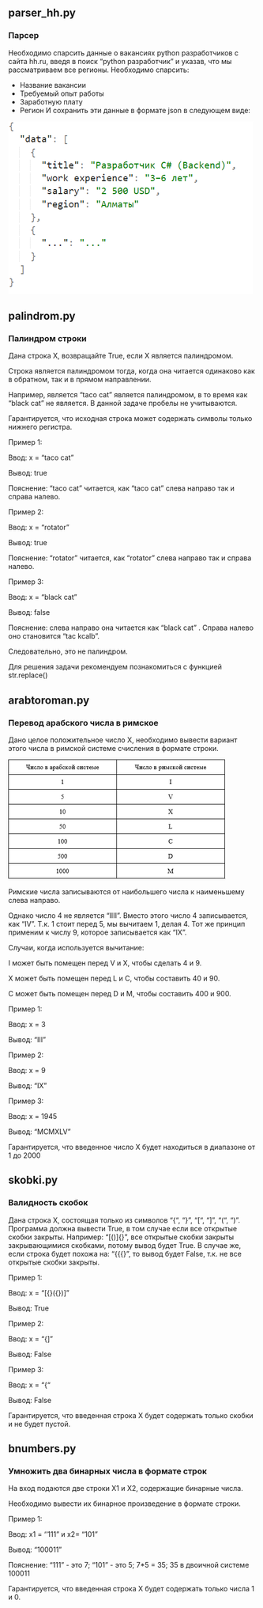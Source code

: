 ## **parser_hh.py**

### Парсер

Необходимо спарсить данные о вакансиях python разработчиков с сайта hh.ru, введя в поиск “python разработчик” и указав, что мы рассматриваем все регионы. Необходимо спарсить:

* Название вакансии
* Требуемый опыт работы
* Заработную плату
* Регион
И сохранить эти данные в формате json в следующем виде:

![img.png](img.png)


## **palindrom.py**
### Палиндром строки

Дана строка X, возвращайте True, если X является палиндромом.

Строка является палиндромом тогда, когда она читается одинаково как в обратном, так и в прямом направлении.

Например, является “taco cat” является палиндромом, в то время как “black cat” не является.
В данной задаче пробелы не учитываются.

Гарантируется, что исходная строка может содержать символы только нижнего регистра.


Пример 1:

Ввод: x = “taco cat”

Вывод: true

Пояснение: “taco cat” читается, как “taco cat” слева направо так и справа налево.

Пример 2:

Ввод: x = “rotator”

Вывод: true

Пояснение: “rotator” читается, как “rotator” слева направо так и справа налево.

Пример 3:

Ввод: x = “black cat”

Вывод: false

Пояснение: слева направо она читается как “black cat” . Справа налево оно становится “tac kcalb”.

Следовательно, это не палиндром.

Для решения задачи рекомендуем познакомиться с функцией str.replace()

## **arabtoroman.py**
### Перевод арабского числа в римское

Дано целое положительное число X, необходимо вывести вариант этого числа в римской системе счисления в формате строки.

![img_1.png](img_1.png)

Римские числа записываются от наибольшего числа к наименьшему слева направо.

Однако число 4 не является “IIII”. Вместо этого число 4 записывается, как “IV”. Т.к. 1 стоит перед 5, мы вычитаем 1, делая 4. Тот же принцип применим к числу 9, которое записывается как “IX”.

Случаи, когда используется вычитание:

I может быть помещен перед V и X, чтобы сделать 4 и 9.

X может быть помещен перед L и C, чтобы составить 40 и 90.

C может быть помещен перед D и M, чтобы составить 400 и 900.


Пример 1:

Ввод: x = 3

Вывод: “III”

Пример 2:

Ввод: x = 9

Вывод: “IX”

Пример 3:

Ввод: x = 1945

Вывод: “MCMXLV”

Гарантируется, что введенное число X будет находиться в диапазоне от 1 до 2000

## **skobki.py**
### Валидность скобок

Дана строка X, состоящая только из символов “{“, “}”, “[“, “]”, “(“, “)”. Программа должна вывести True, в том случае если все открытые скобки закрыты. Например: “[()]{}”, все открытые скобки закрыты закрывающимися скобками, потому вывод будет True. В случае же, если строка будет похожа на: “{{{}”, то вывод будет False, т.к. не все открытые скобки закрыты.

Пример 1:

Ввод: x = “[{}({})]”

Вывод: True

Пример 2:

Ввод: x = “{]”

Вывод: False

Пример 3:

Ввод: x = “{“

Вывод: False

Гарантируется, что введенная строка X будет содержать только скобки и не будет пустой.

## **bnumbers.py**
### Умножить два бинарных числа в формате строк

На вход подаются две строки X1 и X2, содержащие бинарные числа.

Необходимо вывести их бинарное произведение в формате строки.


Пример 1:

Ввод: x1 = ‘’111” и x2= “101”

Вывод: “100011”

Пояснение: “111” - это 7; “101” - это 5; 7*5 = 35; 35 в двоичной системе 100011

Гарантируется, что введенная строка X будет содержать только числа 1 и 0.